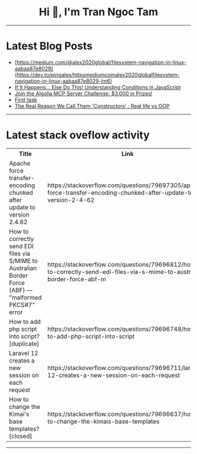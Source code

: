 <h1 align="center">Hi 👋, I'm Tran Ngoc Tam</h1>

---

# Latest Blog Posts 
<!-- BLOG-POST-LIST:START -->
- [https://medium.com/@alex2020global/filesystem-navigation-in-linux-aabaa87e8029](https://dev.to/pingalex/httpsmediumcomalex2020globalfilesystem-navigation-in-linux-aabaa87e8029-lm6)
- [If It Happens... Else Do This! Understanding Conditions in JavaScript](https://dev.to/megha_m/if-it-happens-else-do-this-understanding-conditions-in-javascript-4l9)
- [Join the Algolia MCP Server Challenge: $3,000 in Prizes!](https://dev.to/devteam/join-the-algolia-mcp-server-challenge-3000-in-prizes-1non)
- [First task](https://dev.to/ishibak/first-task-2de1)
- [The Real Reason We Call Them &#39;Constructors&#39; : Real life vs OOP](https://dev.to/quillofacoder/the-real-reason-we-call-them-constructors-real-life-vs-oop-36gn)
<!-- BLOG-POST-LIST:END -->

---

# Latest stack oveflow activity
<table>
  <tr><th>Title</th><th>Link</th></tr>
  <!-- STACKOVERFLOW:START --><tr><td>Apache force transfer-encoding chunked after update to version 2.4.62</td><td>https://stackoverflow.com/questions/79697305/apache-force-transfer-encoding-chunked-after-update-to-version-2-4-62</td></tr><tr><td>How to correctly send EDI files via S/MIME to Australian Border Force &lpar;ABF&rpar; — &quot;malformed PKCS#7&quot; error</td><td>https://stackoverflow.com/questions/79696812/how-to-correctly-send-edi-files-via-s-mime-to-australian-border-force-abf-m</td></tr><tr><td>How to add php script into script? [duplicate]</td><td>https://stackoverflow.com/questions/79696748/how-to-add-php-script-into-script</td></tr><tr><td>Laravel 12 creates a new session on each request</td><td>https://stackoverflow.com/questions/79696711/laravel-12-creates-a-new-session-on-each-request</td></tr><tr><td>How to change the Kimai&#39;s base templates? [closed]</td><td>https://stackoverflow.com/questions/79696637/how-to-change-the-kimais-base-templates</td></tr><!-- STACKOVERFLOW:END -->
</table>

---


